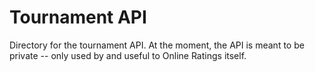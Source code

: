 # Tournament API

Directory for the tournament API. At the moment, the API is meant to be private
-- only used by and useful to Online Ratings itself.
